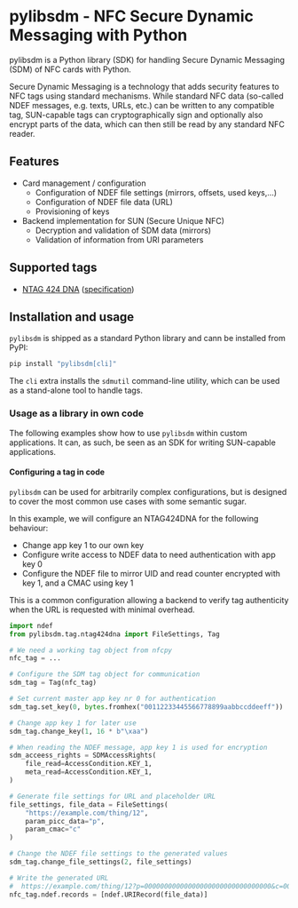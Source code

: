 <!--
SPDX-FileCopyrightText: © 2023 Dominik George <nik@velocitux.com>

SPDX-License-Identifier: LGPL-2.0-or-later
-->

# pylibsdm - NFC Secure Dynamic Messaging with Python

pylibsdm is a Python library (SDK) for handling Secure Dynamic Messaging (SDM)
of NFC cards with Python.

Secure Dynamic Messaging is a technology that adds security features to
NFC tags using standard mechanisms. While standard NFC data (so-called
NDEF messages, e.g. texts, URLs, etc.) can be written to any compatible
tag, SUN-capable tags can cryptographically sign and optionally also
encrypt parts of the data, which can then still be read by any standard
NFC reader.

## Features

* Card management / configuration
  * Configuration of NDEF file settings (mirrors, offsets, used keys,…)
  * Configuration of NDEF file data (URL)
  * Provisioning of keys
* Backend implementation for SUN (Secure Unique NFC)
  * Decryption and validation of SDM data (mirrors)
  * Validation of information from URI parameters

## Supported tags

* [NTAG 424 DNA](https://www.nxp.com/products/rfid-nfc/nfc-hf/ntag-for-tags-and-labels/ntag-424-dna-424-dna-tagtamper-advanced-security-and-privacy-for-trusted-iot-applications:NTAG424DNA)
  ([specification](https://www.nxp.com/docs/en/application-note/AN12196.pdf))

## Installation and usage

`pylibsdm` is shipped as a standard Python library and cann be installed
from PyPI:

```sh
pip install "pylibsdm[cli]"
```

The `cli` extra installs the `sdmutil` command-line utility, which can
be used as a stand-alone tool to handle tags.

### Usage as a library in own code

The following examples show how to use `pylibsdm` within custom
applications. It can, as such, be seen as an SDK for writing SUN-capable
applications.

#### Configuring a tag in code

`pylibsdm` can be used for arbitrarily complex configurations, but is designed
to cover the most common use cases with some semantic sugar.

In this example, we will configure an NTAG424DNA for the following behaviour:

 * Change app key 1 to our own key
 * Configure write access to NDEF data to need authentication with app key 0
 * Configure the NDEF file to mirror UID and read counter encrypted with key 1,
   and a CMAC using key 1

This is a common configuration allowing a backend to verify tag authenticity
when the URL is requested with minimal overhead.

```python
import ndef
from pylibsdm.tag.ntag424dna import FileSettings, Tag

# We need a working tag object from nfcpy
nfc_tag = ...

# Configure the SDM tag object for communication
sdm_tag = Tag(nfc_tag)

# Set current master app key nr 0 for authentication
sdm_tag.set_key(0, bytes.fromhex("00112233445566778899aabbccddeeff"))

# Change app key 1 for later use
sdm_tag.change_key(1, 16 * b"\xaa")

# When reading the NDEF message, app key 1 is used for encryption
sdm_acceess_rights = SDMAccessRights(
    file_read=AccessCondition.KEY_1,
    meta_read=AccessCondition.KEY_1,
)

# Generate file settings for URL and placeholder URL
file_settings, file_data = FileSettings(
    "https://example.com/thing/12",
    param_picc_data="p",
    param_cmac="c"
)

# Change the NDEF file settings to the generated values
sdm_tag.change_file_settings(2, file_settings)

# Write the generated URL
#  https://example.com/thing/12?p=00000000000000000000000000000000&c=0000000000000000
nfc_tag.ndef.records = [ndef.URIRecord(file_data)]
```
